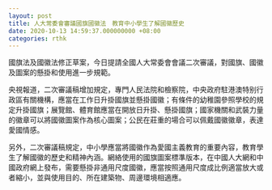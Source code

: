 ```yaml
---
layout: post
title: 人大常委會審議國旗國徽法　教育中小學生了解國徽歷史
date: 2020-10-13 14:59:37.000000000 +08:00
categories: rthk
---
```


國旗法及國徽法修正草案，今日提請全國人大常委會會議二次審議，對國旗、國徽及圖案的懸掛和使用進一步規範。

央視報道，二次審議稿增加規定，專門人民法院和檢察院，中央政府駐港澳特别行政區有關機構，應當在工作日升掛國旗並懸掛國徽；有條件的幼稚園參照學校的規定升掛國旗；展覽館、體育館應當在開放日升掛、懸掛國旗；國家機關和武裝力量的徽章可以將國徽圖案作為核心圖案；公民在莊重的場合可以佩戴國徽徽章，表達愛國情感。

另外，二次審議稿規定，中小學應當將國徽作為愛國主義教育的重要內容，教育學生了解國徽的歷史和精神內涵。網絡使用的國旗圖案標準版本，在中國人大網和中國政府網上發布，需要懸掛非通用尺度國徽，應當按照通用尺度成比例適當放大或者縮小，並與使用目的、所在建築物、周邊環境相適應。
